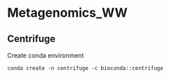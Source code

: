 # Metagenomics_WW



## Centrifuge 



Create conda environment
```
conda create -n centrifuge -c bioconda::centrifuge
```
